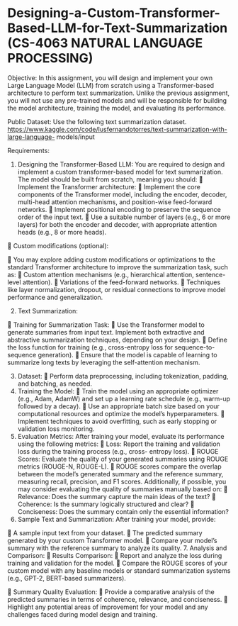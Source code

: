 # Designing-a-Custom-Transformer-Based-LLM-for-Text-Summarization (CS-4063 NATURAL LANGUAGE PROCESSING)

Objective:
In this assignment, you will design and implement your own Large Language Model (LLM)
from scratch using a Transformer-based architecture to perform text summarization. Unlike the
previous assignment, you will not use any pre-trained models and will be responsible for
building the model architecture, training the model, and evaluating its performance.

Public Dataset:
Use the following text summarization dataset.
https://www.kaggle.com/code/lusfernandotorres/text-summarization-with-large-language-
models/input

Requirements:
1. Designing the Transformer-Based LLM:
You are required to design and implement a custom transformer-based model for text
summarization. The model should be built from scratch, meaning you should:
 Implement the Transformer architecture:
 Implement the core components of the Transformer model, including the encoder,
decoder, multi-head attention mechanisms, and position-wise feed-forward
networks.
 Implement positional encoding to preserve the sequence order of the input text.
 Use a suitable number of layers (e.g., 6 or more layers) for both the encoder and
decoder, with appropriate attention heads (e.g., 8 or more heads).

 Custom modifications (optional):

 You may explore adding custom modifications or optimizations to the standard
Transformer architecture to improve the summarization task, such as:
 Custom attention mechanisms (e.g., hierarchical attention, sentence-level
attention).
 Variations of the feed-forward networks.
 Techniques like layer normalization, dropout, or residual connections to
improve model performance and generalization.

2. Text Summarization:

 Training for Summarization Task:
 Use the Transformer model to generate summaries from input text. Implement
both extractive and abstractive summarization techniques, depending on your
design.
 Define the loss function for training (e.g., cross-entropy loss for sequence-to-
sequence generation).
 Ensure that the model is capable of learning to summarize long texts by
leveraging the self-attention mechanism.

3. Dataset:
 Perform data preprocessing, including tokenization, padding, and batching, as needed.
4. Training the Model:
 Train the model using an appropriate optimizer (e.g., Adam, AdamW) and set up a
learning rate schedule (e.g., warm-up followed by a decay).
 Use an appropriate batch size based on your computational resources and optimize the
model’s hyperparameters.
 Implement techniques to avoid overfitting, such as early stopping or validation loss
monitoring.
5. Evaluation Metrics:
After training your model, evaluate its performance using the following metrics:
 Loss: Report the training and validation loss during the training process (e.g., cross-
entropy loss).
 ROUGE Scores: Evaluate the quality of your generated summaries using ROUGE
metrics (ROUGE-N, ROUGE-L).
 ROUGE scores compare the overlap between the model’s generated summary
and the reference summary, measuring recall, precision, and F1 scores.
Additionally, if possible, you may consider evaluating the quality of summaries manually based
on:
 Relevance: Does the summary capture the main ideas of the text?
 Coherence: Is the summary logically structured and clear?
 Conciseness: Does the summary contain only the essential information?
6. Sample Text and Summarization:
After training your model, provide:


 A sample input text from your dataset.
 The predicted summary generated by your custom Transformer model.
 Compare your model’s summary with the reference summary to analyze its quality.
7. Analysis and Comparison:
 Results Comparison:
 Report and analyze the loss during training and validation for the model.
 Compare the ROUGE scores of your custom model with any baseline models or
standard summarization systems (e.g., GPT-2, BERT-based summarizers).

 Summary Quality Evaluation:
 Provide a comparative analysis of the predicted summaries in terms of
coherence, relevance, and conciseness.
 Highlight any potential areas of improvement for your model and any challenges
faced during model design and training.

